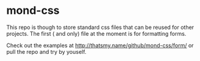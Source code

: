 # mond-css

This repo is though to store standard css files that can be reused for other projects.
The first ( and only) file at the moment is for formatting forms.

Check out the examples at http://thatsmy.name/github/mond-css/form/ or pull the repo and try by youself.
